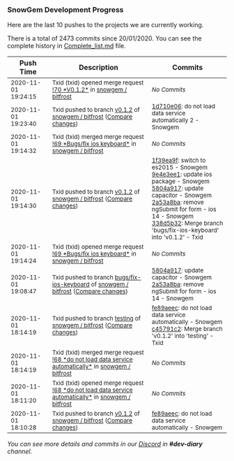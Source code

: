 
### SnowGem Development Progress

Here are the last 10 pushes to the projects we are currently working.

There is a total of 2473 commits since 20/01/2020. You can see the complete history in
 [Complete_list.md](Complete_list.md) file.

| Push Time | Description | Commits |
| --- | --- | --- |
| <sub>2020-11-01 19:24:15</sub> | <sub>Txid (txid) opened merge request [\!70 \*V0\.1\.2\*](https://gitlab.com/snowgem/bitfrost/-/merge_requests/70) in [snowgem / bitfrost](https://gitlab.com/snowgem/bitfrost)</sub> | <sub>_No Commits_</sub> |
| <sub>2020-11-01 19:23:40</sub> | <sub>Txid pushed to branch [v0\.1\.2](https://gitlab.com/snowgem/bitfrost/commits/v0.1.2) of [snowgem / bitfrost](https://gitlab.com/snowgem/bitfrost) ([Compare changes](https://gitlab.com/snowgem/bitfrost/compare/338d5b325c608e0494a1fb4546e4da4fb2e6e445...1d710e06b909a368957b2a529f3be365d9b27c2c))</sub> | <sub>[1d710e06](https://gitlab.com/snowgem/bitfrost/-/commit/1d710e06b909a368957b2a529f3be365d9b27c2c): do not load data service automatically 2 - Snowgem</sub> |
| <sub>2020-11-01 19:14:32</sub> | <sub>Txid (txid) merged merge request [\!69 \*Bugs/fix ios keyboard\*](https://gitlab.com/snowgem/bitfrost/-/merge_requests/69) in [snowgem / bitfrost](https://gitlab.com/snowgem/bitfrost)</sub> | <sub>_No Commits_</sub> |
| <sub>2020-11-01 19:14:30</sub> | <sub>Txid pushed to branch [v0\.1\.2](https://gitlab.com/snowgem/bitfrost/commits/v0.1.2) of [snowgem / bitfrost](https://gitlab.com/snowgem/bitfrost) ([Compare changes](https://gitlab.com/snowgem/bitfrost/compare/fe89aeec9f00eb2ab2fd288b77eef55b8c2866a7...338d5b325c608e0494a1fb4546e4da4fb2e6e445))</sub> | <sub>[1f39ea9f](https://gitlab.com/snowgem/bitfrost/-/commit/1f39ea9f68ff5c7627ad695cc7ec22dd6d9a73ba): switch to es2015 - Snowgem<br>[9e4e3ee1](https://gitlab.com/snowgem/bitfrost/-/commit/9e4e3ee114c38689d4bc60ddb939240f2dc75912): update ios package - Snowgem<br>[5804a917](https://gitlab.com/snowgem/bitfrost/-/commit/5804a91751d247374b5bda988c232c841745854b): update capacitor - Snowgem<br>[2a53a8ba](https://gitlab.com/snowgem/bitfrost/-/commit/2a53a8ba48c83cac46fed74789e221c5bb28527a): remove ngSubmit for form - ios 14 - Snowgem<br>[338d5b32](https://gitlab.com/snowgem/bitfrost/-/commit/338d5b325c608e0494a1fb4546e4da4fb2e6e445): Merge branch 'bugs/fix-ios-keyboard' into 'v0.1.2' - Txid</sub> |
| <sub>2020-11-01 19:14:24</sub> | <sub>Txid (txid) opened merge request [\!69 \*Bugs/fix ios keyboard\*](https://gitlab.com/snowgem/bitfrost/-/merge_requests/69) in [snowgem / bitfrost](https://gitlab.com/snowgem/bitfrost)</sub> | <sub>_No Commits_</sub> |
| <sub>2020-11-01 19:08:47</sub> | <sub>Txid pushed to branch [bugs/fix\-ios\-keyboard](https://gitlab.com/snowgem/bitfrost/commits/bugs/fix-ios-keyboard) of [snowgem / bitfrost](https://gitlab.com/snowgem/bitfrost) ([Compare changes](https://gitlab.com/snowgem/bitfrost/compare/9e4e3ee114c38689d4bc60ddb939240f2dc75912...2a53a8ba48c83cac46fed74789e221c5bb28527a))</sub> | <sub>[5804a917](https://gitlab.com/snowgem/bitfrost/-/commit/5804a91751d247374b5bda988c232c841745854b): update capacitor - Snowgem<br>[2a53a8ba](https://gitlab.com/snowgem/bitfrost/-/commit/2a53a8ba48c83cac46fed74789e221c5bb28527a): remove ngSubmit for form - ios 14 - Snowgem</sub> |
| <sub>2020-11-01 18:14:19</sub> | <sub>Txid pushed to branch [testing](https://gitlab.com/snowgem/bitfrost/commits/testing) of [snowgem / bitfrost](https://gitlab.com/snowgem/bitfrost) ([Compare changes](https://gitlab.com/snowgem/bitfrost/compare/c30853386d734d92f8f0639e276f5e89245f5c8d...c45791c23efbdd0e7773cc1024af45d0e43cbbb5))</sub> | <sub>[fe89aeec](https://gitlab.com/snowgem/bitfrost/-/commit/fe89aeec9f00eb2ab2fd288b77eef55b8c2866a7): do not load data service automatically - Snowgem<br>[c45791c2](https://gitlab.com/snowgem/bitfrost/-/commit/c45791c23efbdd0e7773cc1024af45d0e43cbbb5): Merge branch 'v0.1.2' into 'testing' - Txid</sub> |
| <sub>2020-11-01 18:14:19</sub> | <sub>Txid (txid) merged merge request [\!68 \*do not load data service automatically\*](https://gitlab.com/snowgem/bitfrost/-/merge_requests/68) in [snowgem / bitfrost](https://gitlab.com/snowgem/bitfrost)</sub> | <sub>_No Commits_</sub> |
| <sub>2020-11-01 18:11:20</sub> | <sub>Txid (txid) opened merge request [\!68 \*do not load data service automatically\*](https://gitlab.com/snowgem/bitfrost/-/merge_requests/68) in [snowgem / bitfrost](https://gitlab.com/snowgem/bitfrost)</sub> | <sub>_No Commits_</sub> |
| <sub>2020-11-01 18:10:28</sub> | <sub>Txid pushed to branch [v0\.1\.2](https://gitlab.com/snowgem/bitfrost/commits/v0.1.2) of [snowgem / bitfrost](https://gitlab.com/snowgem/bitfrost) ([Compare changes](https://gitlab.com/snowgem/bitfrost/compare/1f39ea9f68ff5c7627ad695cc7ec22dd6d9a73ba...fe89aeec9f00eb2ab2fd288b77eef55b8c2866a7))</sub> | <sub>[fe89aeec](https://gitlab.com/snowgem/bitfrost/-/commit/fe89aeec9f00eb2ab2fd288b77eef55b8c2866a7): do not load data service automatically - Snowgem</sub> |

_You can see more details and commits in our [Discord](https://discord.gg/zumGnbg) in **#dev-diary** channel._
